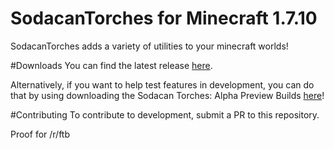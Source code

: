 # SodacanTorches for Minecraft 1.7.10
SodacanTorches adds a variety of utilities to your minecraft worlds!

#Downloads
You can find the latest release [here](http://www.thedoctorsoda.com/sodacantorches1-7-10.html).

Alternatively, if you want to help test features in development, you can do that by using downloading the Sodacan Torches: Alpha Preview Builds [here](http://minecraft.curseforge.com/modpacks/236393-sodacan-torches-alpha-preview-builds)!

#Contributing
To contribute to development, submit a PR to this repository.

Proof for /r/ftb
